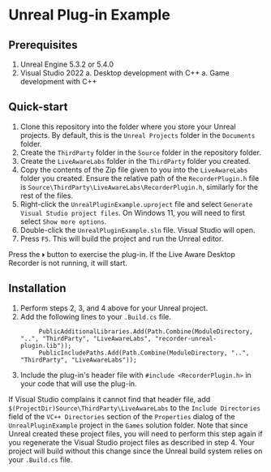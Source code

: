 # Unreal Plug-in Example

## Prerequisites

1. Unreal Engine 5.3.2 or 5.4.0
1. Visual Studio 2022
   a. Desktop development with C++
   a. Game development with C++

## Quick-start

1. Clone this repository into the folder where you store your Unreal projects.  By default, this is the `Unreal Projects` folder in
   the `Documents` folder.
1. Create the `ThirdParty` folder in the `Source` folder in the repository folder.
1. Create the `LiveAwareLabs` folder in the `ThirdParty` folder you created.
1. Copy the contents of the Zip file given to you
   into the `LiveAwareLabs` folder you created.  Ensure the relative path of the `RecorderPlugin.h` file is
   `Source\ThirdParty\LiveAwareLabs\RecorderPlugin.h`, similarly for the rest of the files.
1. Right-click the `UnrealPluginExample.uproject` file and select `Generate Visual Studio project files`.  On Windows 11, you will
   need to first select `Show more options`.
1. Double-click the `UnrealPluginExample.sln` file.  Visual Studio will open.
1. Press `F5`.  This will build the project and run the Unreal editor.

Press the `⏵` button to exercise the plug-in.  If the Live Aware Desktop Recorder is not running, it will start.

## Installation

1. Perform steps 2, 3, and 4 above for your Unreal project.
1. Add the following lines to your `.Build.cs` file.
   ```
		PublicAdditionalLibraries.Add(Path.Combine(ModuleDirectory, "..", "ThirdParty", "LiveAwareLabs", "recorder-unreal-plugin.lib"));
		PublicIncludePaths.Add(Path.Combine(ModuleDirectory, "..", "ThirdParty", "LiveAwareLabs"));
   ```
1. Include the plug-in's header file with `#include <RecorderPlugin.h>` in your code that will use the plug-in.

If Visual Studio complains it cannot find that header file, add `$(ProjectDir)Source\ThirdParty\LiveAwareLabs` to the
`Include Directories` field of the `VC++ Directories` section of the `Properties` dialog of the `UnrealPluginExample` project in
the `Games` solution folder.  Note that since Unreal created these project files, you will need to perform this step again if you
regenerate the Visual Studio project files as described in step 4.  Your project will build without this change since the Unreal
build system relies on your `.Build.cs` file.
